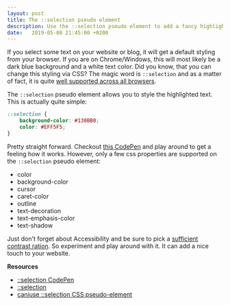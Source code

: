 ```yaml
---
layout: post
title: The ::selection pseudo element
description: Use the ::selection pseudo element to add a fancy highlight to your blog
date:   2019-05-08 21:45:00 +0200
---
```


If you select some text on your website or blog, it will get a default styling from your browser. If you are on Chrome/Windows, this will most likely be a dark blue background and a white text color. Did you know, that you can change this styling via CSS? The magic word is `::selection` and as a matter of fact, it is quite [well supported across all browsers](https://caniuse.com/#feat=css-selection).

The `::selection` pseudo element allows you to style the highlighted text. This is actually quite simple:

```css
::selection {
    background-color: #130BB0;
    color: #EFF5F5;
}
```

Pretty straight forward. Checkout [this CodePen](https://codepen.io/zlypher/pen/yZQBbg) and play around to get a feeling how it works. However, only a few css properties are supported on the `::selection` pseudo element:
* color
* background-color
* cursor
* caret-color
* outline
* text-decoration
* text-emphasis-color
* text-shadow

Just don't forget about Accessibility and be sure to pick a [sufficient contrast ration](https://webaim.org/resources/contrastchecker/). So experiment and play around with it. It can add a nice touch to your website.

**Resources**
* [::selection CodePen](https://codepen.io/zlypher/pen/yZQBbg)
* [::selection](https://developer.mozilla.org/en-US/docs/Web/CSS/::selection)
* [caniuse ::selection CSS pseudo-element](https://caniuse.com/#feat=css-selection)